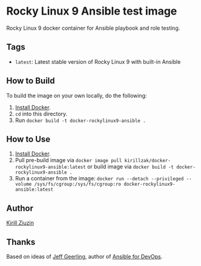 # Rocky Linux 9 Ansible test image
Rocky Linux 9 docker container for Ansible playbook and role testing.

## Tags

  - `latest`: Latest stable version of Rocky Linux 9 with built-in Ansible

## How to Build

To build the image on your own locally, do the following:

  1. [Install Docker](https://docs.docker.com/engine/installation/).
  2. `cd` into this directory.
  3. Run `docker build -t docker-rockylinux9-ansible .`


## How to Use

  1. [Install Docker](https://docs.docker.com/engine/installation/).
  2. Pull pre-build image via `docker image pull kirillzak/docker-rockylinux9-ansible:latest` or build image via `docker build -t docker-rockylinux9-ansible .`
  3. Run a container from the image: `docker run --detach --privileged --volume /sys/fs/cgroup:/sys/fs/cgroup:ro docker-rockylinux9-ansible:latest`

## Author

[Kirill Ziuzin](https://kirill-zak.ru/)

## Thanks

Based on ideas of [Jeff Geerling](https://www.jeffgeerling.com/), author of [Ansible for DevOps](https://www.ansiblefordevops.com/).